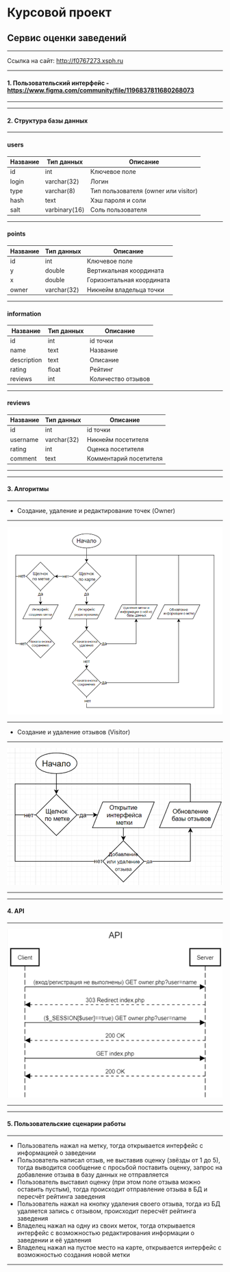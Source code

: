 # Курсовой проект
## Сервис оценки заведений
***
Ссылка на сайт: http://f0767273.xsph.ru
***
#### 1. Пользовательский интерфейс - https://www.figma.com/community/file/1196837811680268073
***
***
#### 2. Структура базы данных
***
#### users

| Название | Тип данных    | Описание                                          |
|----------|---------------|---------------------------------------------------|
| id       | int           | Ключевое поле                                     |
| login    | varchar(32)   | Логин                                             |
| type     | varchar(8)    | Тип пользователя (owner или visitor)              |
| hash     | text          | Хэш пароля и соли                                 |
| salt     | varbinary(16) | Соль пользователя                                 |

***
#### points
| Название | Тип данных    | Описание                                          |
|----------|---------------|---------------------------------------------------|
| id       | int           | Ключевое поле                                     |
| y        | double        | Вертикальная координата                           |
| x        | double        | Горизонтальная координата                         |
| owner    | varchar(32)   | Никнейм владельца точки                           |

***
#### information

| Название    | Тип данных    | Описание                                          |
|-------------|---------------|---------------------------------------------------|
| id          | int           | id точки                                          |
| name        | text          | Название                                          |
| description | text          | Описание                                          |
| rating      | float         | Рейтинг                                           |
| reviews     | int           | Количество отзывов                                |

***
#### reviews

| Название    | Тип данных    | Описание                                          |
|-------------|---------------|---------------------------------------------------|
| id          | int           | id точки                                          |
| username    | varchar(32)   | Никнейм посетителя                                |
| rating      | int           | Оценка посетителя                                 |
| comment     | text          | Комментарий посетителя                            |

***
***
#### 3. Алгоритмы
***
- Создание, удаление и редактирование точек (Owner)
***
![](https://github.com/Argoleed/service/blob/main/Owner.png)
***
- Создание и удаление отзывов (Visitor)
***
![](https://github.com/Argoleed/service/blob/main/Visitor.png)
***
***
#### 4. API
***
![](https://github.com/Argoleed/service/blob/main/API.png)
***
***
#### 5. Пользовательские сценарии работы
***
- Пользователь нажал на метку, тогда открывается интерфейс с информацией о заведении
- Пользователь написал отзыв, не выставив оценку (звёзды от 1 до 5), тогда выводится сообщение с просьбой поставить оценку, запрос на добавление отзыва в базу данных не отправляется
- Пользователь выставил оценку (при этом поле отзыва можно оставить пустым), тогда происходит отправление отзыва в БД и пересчёт рейтинга заведения
- Пользователь нажал на кнопку удаления своего отзыва, тогда из БД удаляется запись с отзывом, происходит пересчёт рейтинга заведения
- Владелец нажал на одну из своих меток, тогда открывается интерфейс с возможностью редактирования информации о заведении и её удаления
- Владелец нажал на пустое место на карте, открывается интерфейс с возможностью создания новой метки
***
